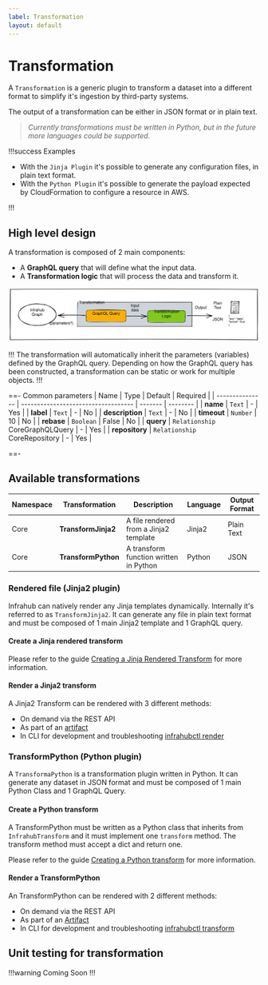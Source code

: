 ```yaml
---
label: Transformation
layout: default
---
```


# Transformation

A `Transformation` is a generic plugin to transform a dataset into a different format to simplify it's ingestion by third-party systems.

The output of a transformation can be either in JSON format or in plain text.
>*Currently transformations must be written in Python, but in the future more languages could be supported.*

!!!success Examples

- With the `Jinja Plugin` it's possible to generate any configuration files, in plain text format.
- With the `Python Plugin` it's possible to generate the payload expected by CloudFormation to configure a resource in AWS.

!!!

## High level design

A transformation is composed of 2 main components:

- A **GraphQL query** that will define what the input data.
- A **Transformation logic** that will process the data and transform it.

![](../media/transformation.excalidraw.svg)

!!!
The transformation will automatically inherit the parameters (variables) defined by the GraphQL query. Depending on how the GraphQL query has been constructed, a transformation can be static or work for multiple objects.
!!!

==- Common parameters
| Name            | Type                                | Default | Required |
| --------------- | ----------------------------------- | ------- | -------- |
| **name**        | `Text`                              | -       | Yes      |
| **label**       | `Text`                              | -       | No       |
| **description** | `Text`                              | -       | No       |
| **timeout**     | `Number`                            | 10      | No       |
| **rebase**      | `Boolean`                           | False   | No       |
| **query**       | `Relationship`<br/> CoreGraphQLQuery | -       | Yes      |
| **repository**  | `Relationship`<br/> CoreRepository   | -       | Yes      |

==-

## Available transformations

| Namespace | Transformation      | Description                            | Language | Output Format |
| --------- | ------------------- | -------------------------------------- | -------- | ------------- |
| Core      | **TransformJinja2** | A file rendered from a Jinja2 template | Jinja2   | Plain Text    |
| Core      | **TransformPython** | A transform function written in Python | Python   | JSON          |

### Rendered file (Jinja2 plugin)

Infrahub can natively render any Jinja templates dynamically. Internally it's referred to as `TransformJinja2`. It can generate any file in plain text format and must be composed of 1 main Jinja2 template and 1 GraphQL query.

#### Create a Jinja rendered transform

Please refer to the guide [Creating a Jinja Rendered Transform](/guides/jinja2-transform) for more information.

#### Render a Jinja2 transform

A Jinja2 Transform can be rendered with 3 different methods:

- On demand via the REST API
- As part of an [artifact](./artifact.md)
- In CLI for development and troubleshooting [infrahubctl render](/infrahubctl/infrahubctl-render)

### TransformPython (Python plugin)

A `TransformaPython` is a transformation plugin written in Python. It can generate any dataset in JSON format and must be composed of 1 main Python Class and 1 GraphQL Query.

#### Create a Python transform

A TransformPython must be written as a Python class that inherits from `InfrahubTransform` and it must implement one `transform` method. The transform method must accept a dict and return one.

Please refer to the guide [Creating a Python transform](/guides/python-transform) for more information.

#### Render a TransformPython

An TransformPython can be rendered with 2 different methods:

- On demand via the REST API
- As part of an [Artifact](./artifact.md)
- In CLI for development and troubleshooting [infrahubctl transform](/infrahubctl/infrahubctl-transform)

## Unit testing for transformation

!!!warning
Coming Soon
!!!
